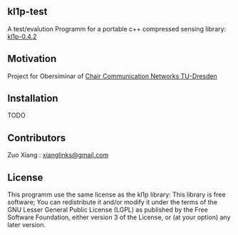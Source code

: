 ## kl1p-test

A test/evalution Programm for a portable c++ compressed sensing library: [kl1p-0.4.2](http://kl1p.sourceforge.net/home.html) 

## Motivation

Project for Obersiminar of [Chair Communication Networks TU-Dresden](https://cn.ifn.et.tu-dresden.de/)

## Installation

TODO

## Contributors

Zuo Xiang : xianglinks@gmail.com

## License

This programm use the same license as the kl1p library: 
This library is free software; You can redistribute it and/or modify it under the terms of the GNU Lesser General Public License (LGPL) as published by the Free Software Foundation, either version 3 of the License, or (at your option) any later version.
